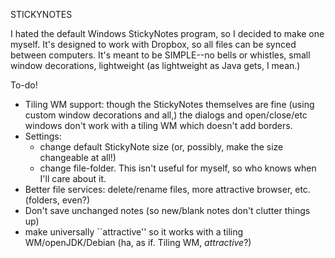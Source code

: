 STICKYNOTES

I hated the default Windows StickyNotes program, so I decided to make one myself. It's designed to work with Dropbox, so all files can be synced between computers. It's meant to be SIMPLE--no bells or whistles, small window decorations, lightweight (as lightweight as Java gets, I mean.)

To-do!
 - Tiling WM support: though the StickyNotes themselves are fine (using custom window decorations and all,) the dialogs and open/close/etc windows don't work with a tiling WM which doesn't add borders.
 - Settings: 
 	- change default StickyNote size (or, possibly, make the size changeable at all!)
	- change file-folder. This isn't useful for myself, so who knows when I'll care about it.
 - Better file services: delete/rename files, more attractive browser, etc. (folders, even?)
 - Don't save unchanged notes (so new/blank notes don't clutter things up)
 - make universally ``attractive'' so it works with a tiling WM/openJDK/Debian (ha, as if. Tiling WM, *attractive*?)
